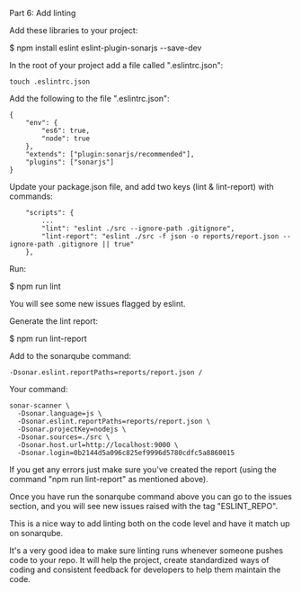 Part 6: Add linting

Add these libraries to your project:

$ npm install eslint eslint-plugin-sonarjs --save-dev

In the root of your project add a file called ".eslintrc.json":

```
touch .eslintrc.json
```

Add the following to the file ".eslintrc.json":

```
{
    "env": {
        "es6": true,
        "node": true
    },
    "extends": ["plugin:sonarjs/recommended"],
    "plugins": ["sonarjs"]
}
```

Update your package.json file, and add two keys (lint & lint-report) with commands:

```
    "scripts": {
        ...
        "lint": "eslint ./src --ignore-path .gitignore",
        "lint-report": "eslint ./src -f json -o reports/report.json --ignore-path .gitignore || true"
    },
```

Run:

$ npm run lint

You will see some new issues flagged by eslint.

Generate the lint report:

$ npm run lint-report

Add to the sonarqube command:
```
-Dsonar.eslint.reportPaths=reports/report.json /
```

Your command:

```
sonar-scanner \
  -Dsonar.language=js \
  -Dsonar.eslint.reportPaths=reports/report.json \
  -Dsonar.projectKey=nodejs \
  -Dsonar.sources=./src \
  -Dsonar.host.url=http://localhost:9000 \
  -Dsonar.login=0b2144d5a096c825ef9996d5780cdfc5a8860015
```

If you get any errors just make sure you've created the report (using the command "npm run lint-report" as mentioned above).

Once you have run the sonarqube command above you can go to the issues section, and you will see new issues raised with the tag "ESLINT_REPO".

This is a nice way to add linting both on the code level and have it match up on sonarqube.

It's a very good idea to make sure linting runs whenever someone pushes code to your repo. It will help the project, create standardized ways of coding and consistent feedback for developers to help them maintain the code.
